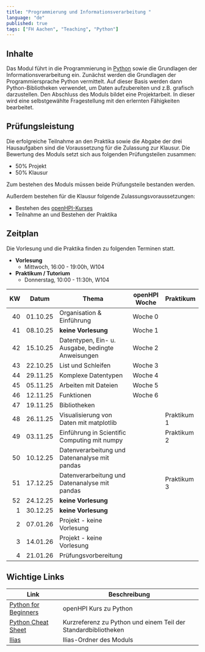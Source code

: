 ```yaml
---
title: "Programmierung und Informationsverarbeitung "
language: "de"
published: true
tags: ["FH Aachen", "Teaching", "Python"]
---
```


## Inhalte

Das Modul führt in die Programmierung in [Python](http://www.python.org)
sowie die Grundlagen der Informationsverarbeitung ein. Zunächst
werden die Grundlagen der Programmiersprache Python vermittelt.
Auf dieser Basis werden dann Python-Bibliotheken verwendet, um
Daten aufzubereiten und z.B. grafisch darzustellen. Den Abschluss
des Moduls bildet eine Projektarbeit. In dieser wird eine
selbstgewählte Fragestellung mit den erlernten Fähigkeiten bearbeitet.

## Prüfungsleistung

Die erfolgreiche Teilnahme an den Praktika sowie die Abgabe der drei
Hausaufgaben sind die Voraussetzung für die Zulassung zur Klausur. Die
Bewertung des Moduls setzt sich aus folgenden Prüfungsteilen zusammen:

- 50% Projekt
- 50% Klausur

Zum bestehen des Moduls müssen beide Prüfungsteile bestanden werden.

Außerdem bestehen für die Klausur folgende Zulassungsvoraussetzungen:

- Bestehen des [openHPI-Kurses](https://open.hpi.de/courses/python2025)
- Teilnahme an und Bestehen der Praktika

## Zeitplan

Die Vorlesung und die Praktika finden zu folgenden Terminen statt.

- **Vorlesung**
  - Mittwoch, 16:00 - 19:00h, W104
- **Praktikum / Tutorium**
  - Donnerstag, 10:00 - 11:30h, W104

|  KW | Datum    | Thema                                             | openHPI Woche | Praktikum   |
| --: | -------- | ------------------------------------------------- | ------------- | ----------- |
|  40 | 01.10.25 | Organisation & Einführung                         | Woche 0       |             |
|  41 | 08.10.25 | **keine Vorlesung**                               | Woche 1       |             |
|  42 | 15.10.25 | Datentypen, Ein- u. Ausgabe, bedingte Anweisungen | Woche 2       |             |
|  43 | 22.10.25 | List und Schleifen                                | Woche 3       |             |
|  44 | 29.11.25 | Komplexe Datentypen                               | Woche 4       |             |
|  45 | 05.11.25 | Arbeiten mit Dateien                              | Woche 5       |             |
|  46 | 12.11.25 | Funktionen                                        | Woche 6       |             |
|  47 | 19.11.25 | Bibliotheken                                      |               |             |
|  48 | 26.11.25 | Visualisierung von Daten mit matplotlib           |               | Praktikum 1 |
|  49 | 03.11.25 | Einführung in Scientific Computing mit numpy      |               | Praktikum 2 |
|  50 | 10.12.25 | Datenverarbeitung und Datenanalyse mit pandas     |               |             |
|  51 | 17.12.25 | Datenverarbeitung und Datenanalyse mit pandas     |               | Praktikum 3 |
|  52 | 24.12.25 | **keine Vorlesung**                               |               |             |
|   1 | 30.12.25 | **keine Vorlesung**                               |               |             |
|   2 | 07.01.26 | Projekt - keine Vorlesung                         |               |             |
|   3 | 14.01.26 | Projekt - keine Vorlesung                         |               |             |
|   4 | 21.01.26 | Prüfungsvorbereitung                              |               |             |

## Wichtige Links

| Link                                                           | Beschreibung                                                   |
| -------------------------------------------------------------- | -------------------------------------------------------------- |
| [Python for Beginners](https://open.hpi.de/courses/python2025) | openHPI Kurs zu Python                                         |
| [Python Cheat Sheet](https://www.pythoncheatsheet.org/)        | Kurzreferenz zu Python und einem Teil der Standardbibliotheken |
| [Ilias]()                                                      | Ilias-Ordner des Moduls                                        |
